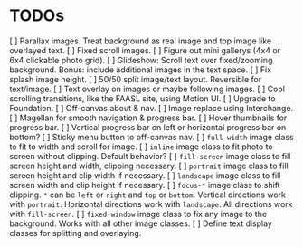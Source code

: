 # TODOs
[ ] Parallax images. Treat background as real image and top image like overlayed text.
[ ] Fixed scroll images.
[ ] Figure out mini gallerys (4x4 or 6x4 clickable photo grid).
[ ] Glideshow: Scroll text over fixed/zooming background. Bonus: include additional images in the text space.
[ ] Fix splash image height.
[ ] 50/50 split image/text layout. Reversible for text/image.
[ ] Text overlay on images or maybe following images.
[ ] Cool scrolling transitions, like the FAASL site, using Motion UI.
[ ] Upgrade to Foundation.
[ ] Off-canvas about & nav.
[ ] Image replace using Interchange.
[ ] Magellan for smooth navigation & progress bar.
[ ] Hover thumbnails for progress bar.
[ ] Vertical progress bar on left or horizontal progress bar on bottom?
[ ] Sticky menu button to off-canvas nav.
[ ] `full-width` image class to fit to width and scroll for image.
[ ] `inline` image class to fit photo to screen without clipping. Default behavior?
[ ] `fill-screen` image class to fill screen height and width, clipping necessary.
[ ] `portrait` image class to fill screen height and clip width if necessary.
[ ] `landscape` image class to fill screen width and clip height if necessary.
[ ] `focus-*` image class to shift clipping. `*` can be `left` or `right` and `top` or `bottom`. Vertical directions work with `portrait`. Horizontal directions work with `landscape`. All directions work with `fill-screen`.
[ ] `fixed-window` image class to fix any image to the background. Works with all other image classes.
[ ] Define text display classes for splitting and overlaying.
